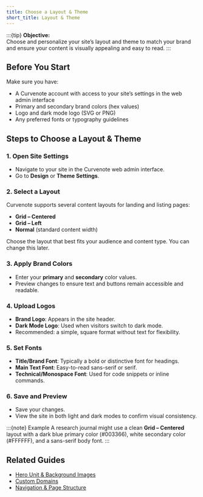 ```yaml
---
title: Choose a Layout & Theme
short_title: Layout & Theme
---
```


:::{tip} 
**Objective:**  
Choose and personalize your site’s layout and theme to match your brand and ensure your content is visually appealing and easy to read.
:::

## Before You Start
Make sure you have:
- A Curvenote account with access to your site’s settings in the web admin interface
- Primary and secondary brand colors (hex values)
- Logo and dark mode logo (SVG or PNG)
- Any preferred fonts or typography guidelines

## Steps to Choose a Layout & Theme

### 1. Open Site Settings
- Navigate to your site in the Curvenote web admin interface.
- Go to **Design** or **Theme Settings**.

### 2. Select a Layout
Curvenote supports several content layouts for landing and listing pages:
- **Grid – Centered**
- **Grid – Left**
- **Normal** (standard content width)

Choose the layout that best fits your audience and content type. You can change this later.

### 3. Apply Brand Colors
- Enter your **primary** and **secondary** color values.
- Preview changes to ensure text and buttons remain accessible and readable.

### 4. Upload Logos
- **Brand Logo**: Appears in the site header.
- **Dark Mode Logo**: Used when visitors switch to dark mode.
- Recommended: a simple, square format without text for flexibility.

### 5. Set Fonts
- **Title/Brand Font**: Typically a bold or distinctive font for headings.
- **Main Text Font**: Easy-to-read sans-serif or serif.
- **Technical/Monospace Font**: Used for code snippets or inline commands.

### 6. Save and Preview
- Save your changes.
- View the site in both light and dark modes to confirm visual consistency.

:::{note} Example
A research journal might use a clean **Grid – Centered** layout with a dark blue primary color (#003366), white secondary color (#FFFFFF), and a sans-serif body font.
:::

## Related Guides
- [Hero Unit & Background Images](planning.md)
- [Custom Domains](custom-domains.md)
- [Navigation & Page Structure](navigation.md)